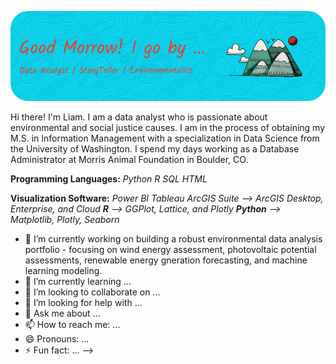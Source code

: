 ![Header](github-header-image.png)

Hi there! I'm Liam. I am a data analyst who is passionate about environmental and social justice causes. I am in the process of obtaining my M.S. in Information Management with a specialization in Data Science from the University of Washington. I spend my days working as a Database Administrator at Morris Animal Foundation in Boulder, CO.

**Programming Languages:**
_Python_
_R_
_SQL_
_HTML_

**Visualization Software:**
_Power BI_
_Tableau_
_ArcGIS Suite --> ArcGIS Desktop, Enterprise, and Cloud_
_**R** --> GGPlot, Lattice, and Plotly_
_**Python** --> Matplotlib, Plotly, Seaborn_

- 🔭 I’m currently working on building a robust environmental data analysis portfolio - focusing on wind energy assessment, photovoltaic potential assessments, renewable energy gneration forecasting, and machine learning modeling. 
- 🌱 I’m currently learning ...
- 👯 I’m looking to collaborate on ...
- 🤔 I’m looking for help with ...
- 💬 Ask me about ...
- 📫 How to reach me: ...
- 😄 Pronouns: ...
- ⚡ Fun fact: ...
-->
